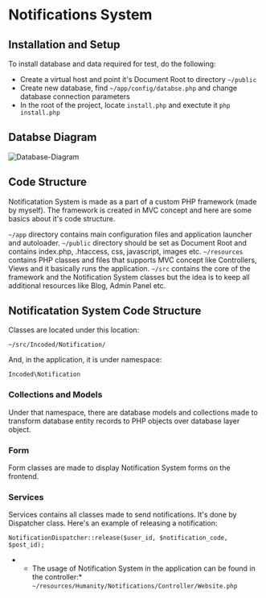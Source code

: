 # Notifications System

## Installation and Setup

To install database and data required for test, do the following:

+ Create a virtual host and point it's Document Root to directory `~/public`
+ Create new database, find `~/app/config/databse.php` and change database connection parameters
+ In the root of the project, locate `install.php` and exectute it `php install.php`


## Databse Diagram

![Database-Diagram](http://ivanmitic.com/humanity-ns/img/Database-Diagram.png "Database-Diagram")


## Code Structure

Notificatation System is made as a part of a custom PHP framework (made by myself). The framework is created in MVC concept and here are some basics about it's code structure.

`~/app` directory contains main configuration files and application launcher and autoloader.
`~/public` directory should be set as Document Root and contains index.php, .htaccess, css, javascript, images etc.
`~/resources` contains PHP classes and files that supports MVC concept like Controllers, Views and it basically runs the application.
`~/src` contains the core of the framework and the Notification System classes but the idea is to keep all additional resources like Blog, Admin Panel etc.

## Notificatation System Code Structure

Classes are located under this location: 

```
~/src/Incoded/Notification/
```

And, in the application, it is under namespace:

```
Incoded\Notification
```

### Collections and Models

Under that namespace, there are database models and collections made to transform database entity records to PHP objects over database layer object.

### Form

Form classes are made to display Notification System forms on the frontend.

### Services

Services contains all classes made to send notifications. It's done by Dispatcher class. Here's an example of releasing a notification:

`NotificationDispatcher::release($user_id, $notification_code, $post_id);`

* * The usage of Notification System in the application can be found in the controller:*
`~/resources/Humanity/Notifications/Controller/Website.php`
